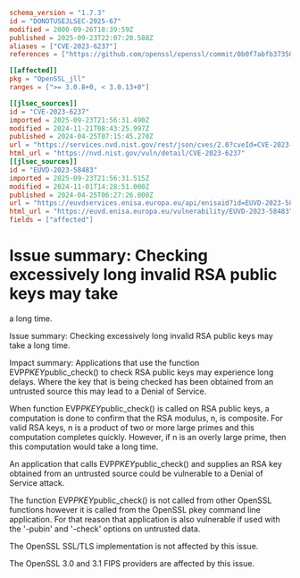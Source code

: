 ```toml
schema_version = "1.7.3"
id = "DONOTUSEJLSEC-2025-67"
modified = 2000-09-26T18:39:59Z
published = 2025-09-23T22:07:20.588Z
aliases = ["CVE-2023-6237"]
references = ["https://github.com/openssl/openssl/commit/0b0f7abfb37350794a4b8960fafc292cd5d1b84d", "https://github.com/openssl/openssl/commit/18c02492138d1eb8b6548cb26e7b625fb2414a2a", "https://github.com/openssl/openssl/commit/a830f551557d3d66a84bbb18a5b889c640c36294", "https://www.openssl.org/news/secadv/20240115.txt", "http://www.openwall.com/lists/oss-security/2024/03/11/1", "https://github.com/openssl/openssl/commit/0b0f7abfb37350794a4b8960fafc292cd5d1b84d", "https://github.com/openssl/openssl/commit/18c02492138d1eb8b6548cb26e7b625fb2414a2a", "https://github.com/openssl/openssl/commit/a830f551557d3d66a84bbb18a5b889c640c36294", "https://security.netapp.com/advisory/ntap-20240531-0007/", "https://www.openssl.org/news/secadv/20240115.txt"]

[[affected]]
pkg = "OpenSSL_jll"
ranges = [">= 3.0.8+0, < 3.0.13+0"]

[[jlsec_sources]]
id = "CVE-2023-6237"
imported = 2025-09-23T21:56:31.490Z
modified = 2024-11-21T08:43:25.997Z
published = 2024-04-25T07:15:45.270Z
url = "https://services.nvd.nist.gov/rest/json/cves/2.0?cveId=CVE-2023-6237"
html_url = "https://nvd.nist.gov/vuln/detail/CVE-2023-6237"
[[jlsec_sources]]
id = "EUVD-2023-58483"
imported = 2025-09-23T21:56:31.515Z
modified = 2024-11-01T14:28:51.000Z
published = 2024-04-25T06:27:26.000Z
url = "https://euvdservices.enisa.europa.eu/api/enisaid?id=EUVD-2023-58483"
html_url = "https://euvd.enisa.europa.eu/vulnerability/EUVD-2023-58483"
fields = ["affected"]
```

# Issue summary: Checking excessively long invalid RSA public keys may take

a long time.

Issue summary: Checking excessively long invalid RSA public keys may take a long time.

Impact summary: Applications that use the function EVP*PKEY*public_check() to check RSA public keys may experience long delays. Where the key that is being checked has been obtained from an untrusted source this may lead to a Denial of Service.

When function EVP*PKEY*public_check() is called on RSA public keys, a computation is done to confirm that the RSA modulus, n, is composite. For valid RSA keys, n is a product of two or more large primes and this computation completes quickly. However, if n is an overly large prime, then this computation would take a long time.

An application that calls EVP*PKEY*public_check() and supplies an RSA key obtained from an untrusted source could be vulnerable to a Denial of Service attack.

The function EVP*PKEY*public_check() is not called from other OpenSSL functions however it is called from the OpenSSL pkey command line application. For that reason that application is also vulnerable if used with the '-pubin' and '-check' options on untrusted data.

The OpenSSL SSL/TLS implementation is not affected by this issue.

The OpenSSL 3.0 and 3.1 FIPS providers are affected by this issue.

